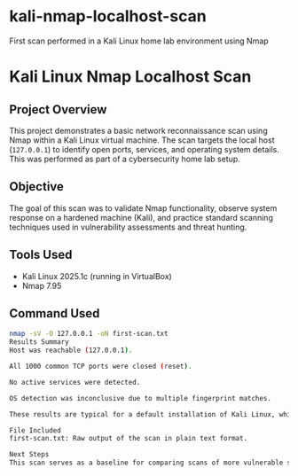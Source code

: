 # kali-nmap-localhost-scan
First scan performed in a Kali Linux home lab environment using Nmap
# Kali Linux Nmap Localhost Scan

## Project Overview
This project demonstrates a basic network reconnaissance scan using Nmap within a Kali Linux virtual machine. The scan targets the local host (`127.0.0.1`) to identify open ports, services, and operating system details. This was performed as part of a cybersecurity home lab setup.

## Objective
The goal of this scan was to validate Nmap functionality, observe system response on a hardened machine (Kali), and practice standard scanning techniques used in vulnerability assessments and threat hunting.

## Tools Used
- Kali Linux 2025.1c (running in VirtualBox)
- Nmap 7.95

## Command Used
```bash
nmap -sV -O 127.0.0.1 -oN first-scan.txt
Results Summary
Host was reachable (127.0.0.1).

All 1000 common TCP ports were closed (reset).

No active services were detected.

OS detection was inconclusive due to multiple fingerprint matches.

These results are typical for a default installation of Kali Linux, which is designed to be hardened and minimal by default.

File Included
first-scan.txt: Raw output of the scan in plain text format.

Next Steps
This scan serves as a baseline for comparing scans of more vulnerable systems such as Metasploitable, which will be set up next in the lab
